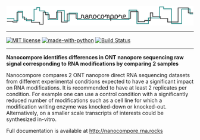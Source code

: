 ![Nanocompore](docs/pictures/Nanocompore_logo.png)

---

[![MIT license](https://img.shields.io/badge/License-MIT-blue.svg)](https://lbesson.mit-license.org/)
[![made-with-python](https://img.shields.io/badge/Made%20with-Python-1f425f.svg)](https://www.python.org/)
[![Build Status](https://travis-ci.com/tleonardi/nanocompore.svg?token=2uTrW9fP9RypfMALjksc&branch=master)](https://travis-ci.com/tleonardi/nanocompore)

---

**Nanocompore identifies differences in ONT nanopore sequencing raw signal corresponding to RNA modifications by comparing 2 samples**

Nanocompore compares 2 ONT nanopore direct RNA sequencing datasets from different experimental conditions expected to have a significant impact on RNA modifications. It is recommended to have at least 2 replicates per condition. For example one can use a control condition with a significantly reduced number of modifications such as a cell line for which a modification writing enzyme was knocked-down or knocked-out. Alternatively, on a smaller scale transcripts of interests could be synthesized in-vitro.

Full documentation is available at http://nanocompore.rna.rocks
